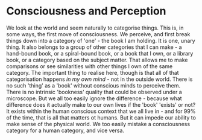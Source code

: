 # Consciousness and Perception

We look at the world and seem naturally to categorise things. This is, in some ways, the first move of consciousness. We perceive, and first break things down into a category of 'one' - the book I am holding. It is one, unary thing. It also belongs to a group of other categories that I can make - a hand-bound book, or a spiral-bound book, or a book that I own, or a library book, or a category based on the subject matter. That allows me to make comparisons or see similarities with other things I own of the same category. The important thing to realise here, though is that all of that categorisation happens *in my own mind* - not in the outside world. There is no such 'thing' as a 'book' without conscious minds to perceive them. There is no intrinsic 'bookness' quality that could be observed under a microscope. But we all too easily ignore the difference - because what difference does it actually make to our own lives if the 'book' 'exists' or not? It exists within the human conscious context that we all live in - and for 99% of the time, that is all that matters ot humans. But it can impede our ability to make sense of the physical world. We too easily mistake a consciousness category for a human category, and vice versa. 

